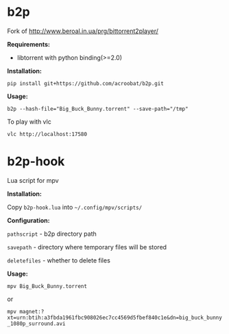 # b2p
Fork of http://www.beroal.in.ua/prg/bittorrent2player/

<b>Requirements:</b>
<ul>
<li>libtorrent with python binding(>=2.0)</li>
</ul>

<b>Installation:</b>

`pip install git+https://github.com/acroobat/b2p.git`

<b>Usage:</b>

`b2p --hash-file="Big_Buck_Bunny.torrent" --save-path="/tmp"`

To play with vlc

`vlc http://localhost:17580` 


# b2p-hook

Lua script for mpv

<b>Installation: </b> 

Copy `b2p-hook.lua` into `~/.config/mpv/scripts/`

<b>Configuration: </b>

`pathscript` - b2p directory path

`savepath` - directory where temporary files will be stored 

`deletefiles` - whether to delete files


 

<b>Usage:</b>

`mpv Big_Buck_Bunny.torrent`

or

`mpv magnet:?xt=urn:btih:a3fbda1961fbc908026ec7cc4569d5fbef840c1e&dn=big_buck_bunny_1080p_surround.avi`


